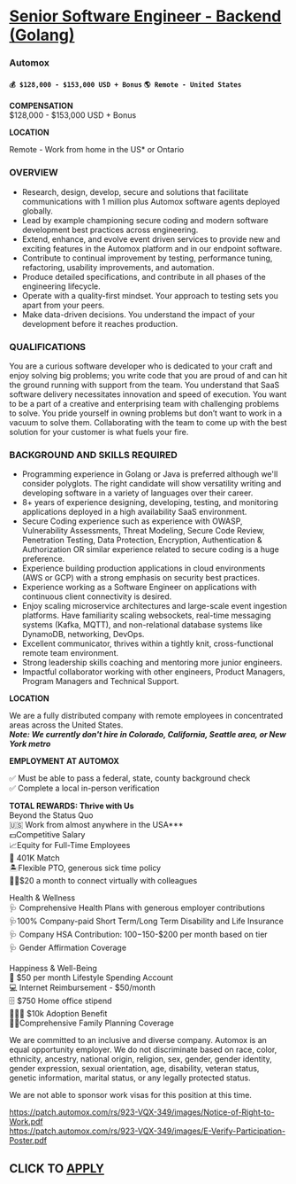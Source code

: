 # [Senior Software Engineer - Backend (Golang)](https://www.remotewlb.com/apply/senior-software-engineer-backend-golang)  
### Automox  
#### `💰 $128,000 - $153,000 USD + Bonus` `🌎 Remote - United States`  

**COMPENSATION**  
$128,000 - $153,000 USD + Bonus  
  
 **LOCATION**

Remote - Work from home in the US* or Ontario

###

### **OVERVIEW**

  * Research, design, develop, secure and solutions that facilitate communications with 1 million plus Automox software agents deployed globally.
  * Lead by example championing secure coding and modern software development best practices across engineering.
  * Extend, enhance, and evolve event driven services to provide new and exciting features in the Automox platform and in our endpoint software.
  * Contribute to continual improvement by testing, performance tuning, refactoring, usability improvements, and automation.
  * Produce detailed specifications, and contribute in all phases of the engineering lifecycle.
  * Operate with a quality-first mindset. Your approach to testing sets you apart from your peers.
  * Make data-driven decisions. You understand the impact of your development before it reaches production.

### **QUALIFICATIONS**

You are a curious software developer who is dedicated to your craft and enjoy solving big problems; you write code that you are proud of and can hit the ground running with support from the team. You understand that SaaS software delivery necessitates innovation and speed of execution. You want to be a part of a creative and enterprising team with challenging problems to solve. You pride yourself in owning problems but don’t want to work in a vacuum to solve them. Collaborating with the team to come up with the best solution for your customer is what fuels your fire.

### BACKGROUND AND SKILLS REQUIRED

  * Programming experience in Golang or Java is preferred although we'll consider polyglots. The right candidate will show versatility writing and developing software in a variety of languages over their career.
  * 8+ years of experience designing, developing, testing, and monitoring applications deployed in a high availability SaaS environment.
  * Secure Coding experience such as experience with OWASP, Vulnerability Assessments, Threat Modeling, Secure Code Review, Penetration Testing, Data Protection, Encryption, Authentication & Authorization OR similar experience related to secure coding is a huge preference.
  * Experience building production applications in cloud environments (AWS or GCP) with a strong emphasis on security best practices.
  * Experience working as a Software Engineer on applications with continuous client connectivity is desired.
  * Enjoy scaling microservice architectures and large-scale event ingestion platforms. Have familiarity scaling websockets, real-time messaging systems (Kafka, MQTT), and non-relational database systems like DynamoDB, networking, DevOps.
  * Excellent communicator, thrives within a tightly knit, cross-functional remote team environment.
  * Strong leadership skills coaching and mentoring more junior engineers.
  * Impactful collaborator working with other engineers, Product Managers, Program Managers and Technical Support.

**LOCATION**  
  
We are a fully distributed company with remote employees in concentrated areas across the United States.  
***Note: We currently don't hire in Colorado, California, Seattle area, or New York metro***

**EMPLOYMENT AT AUTOMOX**  
  
✅ Must be able to pass a federal, state, county background check  
✅ Complete a local in-person verification

**TOTAL REWARDS: Thrive with Us**  
Beyond the Status Quo  
🇺🇸 Work from almost anywhere in the USA***  
💵Competitive Salary  
📈Equity for Full-Time Employees  
🏦 401K Match  
🏝Flexible PTO, generous sick time policy  
👋🏽$20 a month to connect virtually with colleagues

Health & Wellness  
🩺 Comprehensive Health Plans with generous employer contributions  
🩺100% Company-paid Short Term/Long Term Disability and Life Insurance  
🩺 Company HSA Contribution: $100-$150-$200 per month based on tier  
🩺 Gender Affirmation Coverage

Happiness & Well-Being  
🎁 $50 per month Lifestyle Spending Account  
💻 Internet Reimbursement - $50/month  
🗄 $750 Home office stipend  
👨‍👧‍👦 $10k Adoption Benefit  
🤰🏽Comprehensive Family Planning Coverage

We are committed to an inclusive and diverse company. Automox is an equal opportunity employer. We do not discriminate based on race, color, ethnicity, ancestry, national origin, religion, sex, gender, gender identity, gender expression, sexual orientation, age, disability, veteran status, genetic information, marital status, or any legally protected status.

We are not able to sponsor work visas for this position at this time.

https://patch.automox.com/rs/923-VQX-349/images/Notice-of-Right-to-Work.pdf  
https://patch.automox.com/rs/923-VQX-349/images/E-Verify-Participation-Poster.pdf

  
## CLICK TO [APPLY](https://www.remotewlb.com/apply/senior-software-engineer-backend-golang)


